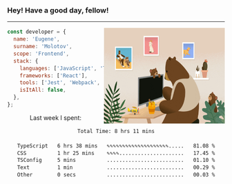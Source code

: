 ### Hey! Have a good day, fellow!
---
<img align='right' alt='GIF' vertical-align='center' src='./src/giphy.gif' width='280px' height='222px'/>

```javascript
const developer = {
  name: 'Eugene',
  surname: 'Molotov',
  scope: 'Frontend',
  stack: {
    languages: ['JavaScript', 'TypeScript'],
    frameworks: ['React'],
    tools: ['Jest', 'Webpack', 'Sass'],
    isItAll: false,
  },
};
```
<p align="center">
  Last week I spent:
</p>
<div align="center">
<!--START_SECTION:waka-->

```txt
Total Time: 8 hrs 11 mins

TypeScript   6 hrs 38 mins   ✎✎✎✎✎✎✎✎✎✎✎✎✎✎✎✎✎✎✎✎.....   81.08 %
CSS          1 hr 25 mins    ✎✎✎✎.....................   17.45 %
TSConfig     5 mins          .........................   01.10 %
Text         1 min           .........................   00.29 %
Other        0 secs          .........................   00.03 %
```

<!--END_SECTION:waka-->

